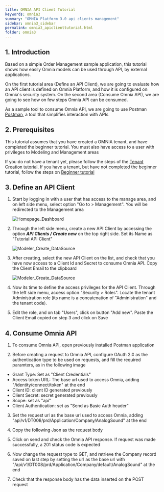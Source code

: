 ```yaml
---
title: OMNIA API Client Tutorial
keywords: omnia3
summary: "OMNIA Platform 3.0 api clients management"
sidebar: omnia3_sidebar
permalink: omnia3_apiclienttutorial.html
folder: omnia3
---
```


## 1. Introduction

Based on a simple Order Management sample application, this tutorial shows how easily Omnia models can be used through API, by external applications.

On the first tutorial area (Define an API Client), we are going to evaluate how an API client is defined on Omnia Platform, and how it is configured on Omnia's security system. On the second area (Consume Omnia API), we are going to see how on few steps Omnia API can be consumed.

As a sample tool to consume Omnia API, we are going to use Postman [Postman](https://www.getpostman.com/), a tool that simplifies interaction with APIs.


## 2. Prerequisites

This tutorial assumes that you have created a OMNIA tenant, and have completed the beginner tutorial. You must also have access to a user with privileges to Modeling and Management areas

If you do not have a tenant yet, please follow the steps of the [Tenant Creation tutorial](http://docs.numbersbelieve.com/omnia3_tenantcreation.html). If you have a tenant, but have not completed the beginner tutorial, follow the steps on [Beginner tutorial](http://docs.numbersbelieve.com/omnia3_beginnertutorial.html)


## 3. Define an API Client

1. Start by logging in with a user that has access to the manage area, and on left side menu, select option  "Go to > Management". You will be redirected to the Management area

    ![Homepage_Dashboard](http://funkyimg.com/i/2DVGv.png)

2. Through the left side menu, create a new API Client by accessing the option ***API Clients / Create new*** on the top right side. Set its Name as "Tutorial API Client"

    ![Modeler_Create_DataSource](https://raw.githubusercontent.com/numbersbelieve/omnia3/master/docs/tutorialPics/modelingTutorial/Modeler-Create-DataSource.PNG)
    
3. After creating, select the new API Client on the list, and check that you have now access to a Client Id and Secret to consume Omnia API. Copy the Client Email to the clipboard

    ![Modeler_Create_DataSource](https://raw.githubusercontent.com/numbersbelieve/omnia3/master/docs/tutorialPics/modelingTutorial/Modeler-Create-Agent-Employee.PNG)

4. Now its time to define the access privileges for the API Client. Through the left side menu, access option "Security > Roles". Locate the tenant Administration role (its name is a concatenation of "Administration" and the tenant code).

5. Edit the role, and on tab "Users", click on button "Add new". Paste the Client Email copied on step 3 and click on Save

## 4. Consume Omnia API 

1. To consume Omnia API, open previously installed Postman application

2. Before creating a request to Omnia API, configure OAuth 2.0 as the authentication type to be used on requests, and fill the required paramters, as in the following image

* Grant Type: Set as "Client Credentials"
* Access token URL: The base url used to access Omnia, adding "/identity/connect/token" at the end
* Client ID: client ID generated previously
* Client Secret: secret generated previously
* Scope: set as "api"
* Client Authentication: set as "Send as Basic Auth header"

3. Set the request url as the base url used to access Omnia, adding "api/v1/DT008/prd/Application/Company/AnalogSound" at the end

4. Copy the following Json as the request body

5. Click on send and check the Omnia API response. If request was made successfully, a 201 status code is expected

6. Now change the request type to GET, and retrieve the Company record saved on last step by setting the url as the base url with "/api/v1/DT008/prd/Application/Company/default/AnalogSound" at the end

7. Check that the response body has the data inserted on the POST request
